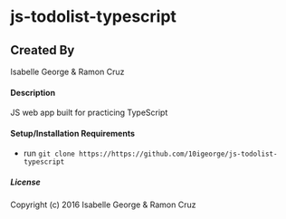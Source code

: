 # js-todolist-typescript

## Created By
Isabelle George & Ramon Cruz

#### Description
JS web app built for practicing TypeScript

#### Setup/Installation Requirements

* run `git clone https://https://github.com/10igeorge/js-todolist-typescript`

##### License

Copyright (c) 2016 Isabelle George & Ramon Cruz

